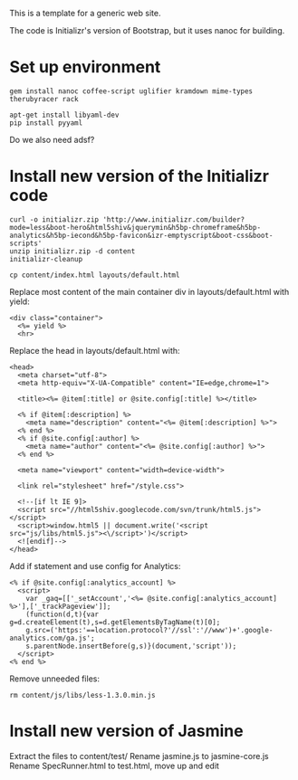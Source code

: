 This is a template for a generic web site.

The code is Initializr's version of Bootstrap,
but it uses nanoc for building.

# Set up environment

    gem install nanoc coffee-script uglifier kramdown mime-types therubyracer rack

    apt-get install libyaml-dev
    pip install pyyaml

Do we also need adsf?

# Install new version of the Initializr code

    curl -o initializr.zip 'http://www.initializr.com/builder?mode=less&boot-hero&html5shiv&jquerymin&h5bp-chromeframe&h5bp-analytics&h5bp-iecond&h5bp-favicon&izr-emptyscript&boot-css&boot-scripts'
    unzip initializr.zip -d content
    initializr-cleanup

    cp content/index.html layouts/default.html

Replace most content of the main container div in layouts/default.html with yield:

    <div class="container">
      <%= yield %>
      <hr>

Replace the head in layouts/default.html with:

    <head>
      <meta charset="utf-8">
      <meta http-equiv="X-UA-Compatible" content="IE=edge,chrome=1">

      <title><%= @item[:title] or @site.config[:title] %></title>

      <% if @item[:description] %>
        <meta name="description" content="<%= @item[:description] %>">
      <% end %>
      <% if @site.config[:author] %>
        <meta name="author" content="<%= @site.config[:author] %>">
      <% end %>

      <meta name="viewport" content="width=device-width">

      <link rel="stylesheet" href="/style.css">

      <!--[if lt IE 9]>
      <script src="//html5shiv.googlecode.com/svn/trunk/html5.js"></script>
      <script>window.html5 || document.write('<script src="js/libs/html5.js"><\/script>')</script>
      <![endif]-->
    </head>

Add if statement and use config for Analytics:

    <% if @site.config[:analytics_account] %>
      <script>
        var _gaq=[['_setAccount','<%= @site.config[:analytics_account] %>'],['_trackPageview']];
        (function(d,t){var g=d.createElement(t),s=d.getElementsByTagName(t)[0];
        g.src=('https:'==location.protocol?'//ssl':'//www')+'.google-analytics.com/ga.js';
        s.parentNode.insertBefore(g,s)}(document,'script'));
      </script>
    <% end %>


Remove unneeded files:

    rm content/js/libs/less-1.3.0.min.js

# Install new version of Jasmine

Extract the files to content/test/
Rename jasmine.js to jasmine-core.js
Rename SpecRunner.html to test.html, move up and edit
